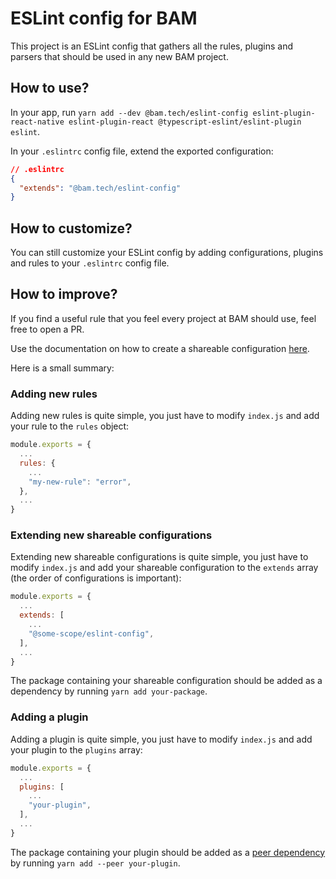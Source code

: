 # ESLint config for BAM

This project is an ESLint config that gathers all the rules, plugins and parsers that should be used in any new BAM project.

## How to use?

In your app, run `yarn add --dev @bam.tech/eslint-config eslint-plugin-react-native eslint-plugin-react @typescript-eslint/eslint-plugin eslint`.

In your `.eslintrc` config file, extend the exported configuration:

```json
// .eslintrc
{
  "extends": "@bam.tech/eslint-config"
}
```

## How to customize?

You can still customize your ESLint config by adding configurations, plugins and rules to your `.eslintrc` config file.

## How to improve?

If you find a useful rule that you feel every project at BAM should use, feel free to open a PR.

Use the documentation on how to create a shareable configuration [here](https://eslint.org/docs/latest/developer-guide/shareable-configs).

Here is a small summary:

### Adding new rules

Adding new rules is quite simple, you just have to modify `index.js` and add your rule to the `rules` object:

```js
module.exports = {
  ...
  rules: {
    ...
    "my-new-rule": "error",
  },
  ...
}
```

### Extending new shareable configurations

Extending new shareable configurations is quite simple, you just have to modify `index.js` and add your shareable configuration to the `extends` array (the order of configurations is important):

```js
module.exports = {
  ...
  extends: [
    ...
    "@some-scope/eslint-config",
  ],
  ...
}
```

The package containing your shareable configuration should be added as a dependency by running `yarn add your-package`.

### Adding a plugin

Adding a plugin is quite simple, you just have to modify `index.js` and add your plugin to the `plugins` array:

```js
module.exports = {
  ...
  plugins: [
    ...
    "your-plugin",
  ],
  ...
}
```

The package containing your plugin should be added as a [peer dependency](https://classic.yarnpkg.com/en/docs/dependency-types/) by running `yarn add --peer your-plugin`.
